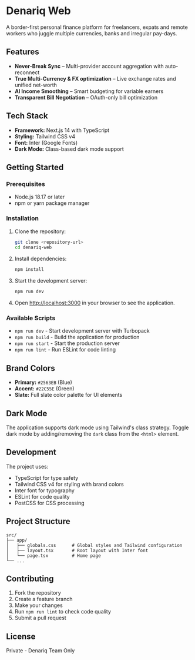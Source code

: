 # Denariq Web

A border-first personal finance platform for freelancers, expats and remote workers who juggle multiple currencies, banks and irregular pay-days.

## Features

- **Never-Break Sync** – Multi-provider account aggregation with auto-reconnect
- **True Multi-Currency & FX optimization** – Live exchange rates and unified net-worth
- **AI Income Smoothing** – Smart budgeting for variable earners
- **Transparent Bill Negotiation** – OAuth-only bill optimization

## Tech Stack

- **Framework:** Next.js 14 with TypeScript
- **Styling:** Tailwind CSS v4
- **Font:** Inter (Google Fonts)
- **Dark Mode:** Class-based dark mode support

## Getting Started

### Prerequisites

- Node.js 18.17 or later
- npm or yarn package manager

### Installation

1. Clone the repository:
   ```bash
   git clone <repository-url>
   cd denariq-web
   ```

2. Install dependencies:
   ```bash
   npm install
   ```

3. Start the development server:
   ```bash
   npm run dev
   ```

4. Open [http://localhost:3000](http://localhost:3000) in your browser to see the application.

### Available Scripts

- `npm run dev` - Start development server with Turbopack
- `npm run build` - Build the application for production
- `npm run start` - Start the production server
- `npm run lint` - Run ESLint for code linting

## Brand Colors

- **Primary:** `#2563EB` (Blue)
- **Accent:** `#22C55E` (Green)
- **Slate:** Full slate color palette for UI elements

## Dark Mode

The application supports dark mode using Tailwind's class strategy. Toggle dark mode by adding/removing the `dark` class from the `<html>` element.

## Development

The project uses:
- TypeScript for type safety
- Tailwind CSS v4 for styling with brand colors
- Inter font for typography
- ESLint for code quality
- PostCSS for CSS processing

## Project Structure

```
src/
├── app/
│   ├── globals.css      # Global styles and Tailwind configuration
│   ├── layout.tsx       # Root layout with Inter font
│   └── page.tsx         # Home page
└── ...
```

## Contributing

1. Fork the repository
2. Create a feature branch
3. Make your changes
4. Run `npm run lint` to check code quality
5. Submit a pull request

## License

Private - Denariq Team Only
